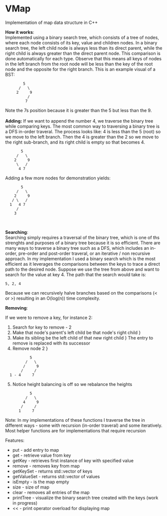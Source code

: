# VMap
Implementation of map data structure in C++

<b>How it works</b>:
<br>
Implemented using a binary search tree, which consists of a tree of nodes, where each node consists of
its key, value and children nodes. In a binary search tree, the left child node is always less than its direct parent,
while the right child is always greater than the direct parent node. This comparison is done automatically for each type.
Observe that this means all keys of nodes in the left branch from the root node will be less than the key of the root node and the opposite for the
right branch.
This is an example visual of a BST: 
<br>

            5
          /   \
         2     9
              /
             7
Note the 7s position because it is greater than the 5 but less than the 9. 
<br><br>
<strong>Adding:</strong>
If we want to append the number 4, we traverse the binary tree while comparing keys. The most common way to traversing a binary tree is a DFS in-order traveral. The process looks like: 4 is less than the 5 (root) so we move to the left branch. Then the 4 is greater than the 2 so we move to the right sub-branch, and its right child is empty so that becomes 4. 

           5
         /   \
        2     9
         \   /
          4 7

Adding a few more nodes for demonstration yields:

           5
         /   \
        2     9
       / \   /
      1   4 7
         /
        3
<br>

<strong>Searching</strong>: 
<br>
Searching simply requires a traversal of the binary tree, which is one of ths strenghts and purposes of a binary tree because it is so efficient. There are many ways to traverse a binary tree such as a DFS, which includes an in-order, pre-order and post-order traveral, or an iterative / non recursive approach. In my implementation I used a binary search which is the most efficient as it leverages the comparisons between the keys to trace a direct path to the desired node. Suppose we use the tree from above and want to search for the value at key 4. The path that the search would take is: 

```5, 2, 4```

Because we can recursively halve branches based on the comparisons (< or >) resulting in an O(log(n)) time complexity.

<strong>Removing</strong>:

If we were to remove a key, for instance 2:
1) Search for key to remove - 2
2) Make that node's parent's left child be that node's right child } 
3) Make its sibling be the left child of that new right child       } The entry to remove is replaced with its successor                              
4) Remove node 2                                                   }
```
           5
         /   \
        /     9
       /     /
  1 - 4     7
```
5) Notice height balancing is off so we rebalance the heights
```
           5
         /   \
        4     9
       /     /
      1     7
```
Note: In my implementations of these functions I traverse the tree in different ways - some with recursion (in-order traveral) and some iteratively.
Most helper functions are for implementations that require recursion

Features:
* put - add entry to map
* get - retrieve value from key
* getKey - retrieves first instance of key with specified value
* remove - removes key from map
* getKeySet - returns std::vector of keys
* getValueSet - returns std::vector of values
* isEmpty - is the map empty
* size - size of map
* clear - removes all entries of the map
* printTree - visualize the binary search tree created with the keys (work in progress)
* << - print operator overload for displaying map
